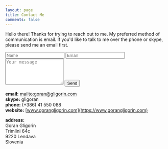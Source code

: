 ```yaml
---
layout: page
title: Contact Me
comments: false
---
```


Hello there! Thanks for trying to reach out to me. My preferred method of communication is email. If you'd like to talk to me over the phone or skype, please send me an email first.

<form id="contact" action="https://formspree.io/goran@gligorin.com" method="POST">
    <input type="text" name="name" placeholder="Name">
    <input type="email" name="email" placeholder="Email">
    <textarea name="message" placeholder="Your message" rows="5"></textarea>
    <button type="submit">Send</button>
    <input type="text" name="_gotcha" style="display:none" />
    <input type="hidden" name="_next" value="/contact/thanks" />
</form>

**email:** <mailto:goran@gligorin.com> <br />
**skype:** gligoran <br />
**phone:** (+386) 41 550 088 <br />
**website:** [www.gorangligorin.com](https://www.gorangligorin.com)

**address:** <br />
Goran Gligorin <br />
Trimlini 64c <br />
9220 Lendava <br />
Slovenia
